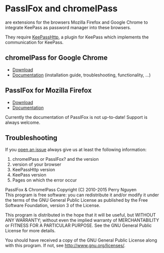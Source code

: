 # PassIFox and chromeIPass

are extensions for the browsers Mozilla Firefox and Google Chrome to integrate KeePass as password manager into these browsers.

They require [KeePassHttp](https://github.com/pfn/keepasshttp/), a plugin for KeePass which implements the communication for KeePass.

## chromeIPass for Google Chrome

- [Download](https://chrome.google.com/webstore/detail/chromeipass/ompiailgknfdndiefoaoiligalphfdae)
- [Documentation](https://github.com/pfn/passifox/blob/master/documentation/chromeIPass.md) (installation guide, troubleshooting, functionality, ...)

## PassIFox for Mozilla Firefox

- [Download](https://addons.mozilla.org/en-US/firefox/addon/passifox/)
- [Documentation](https://github.com/pfn/passifox/blob/master/documentation/PassIFox.md)

Currently the documentation of PassIFox is not up-to-date!
Support is always welcome.

## Troubleshooting

If you [open an issue](https://github.com/pfn/passifox/issues/) always give us at least the following information:

1. chromeIPass or PassIFox? and the version
2. version of your browser
2. KeePassHttp version
3. KeePass version
4. Pages on which the error occur

PassIFox & ChromeIPass Copyright (C) 2010-2015 Perry Nguyen  
This program is free software: you can redistribute it and/or modify
it under the terms of the GNU General Public License as published by
the Free Software Foundation, version 3 of the License.

This program is distributed in the hope that it will be useful,
but WITHOUT ANY WARRANTY; without even the implied warranty of
MERCHANTABILITY or FITNESS FOR A PARTICULAR PURPOSE.  See the
GNU General Public License for more details.

You should have received a copy of the GNU General Public License
along with this program.  If not, see <http://www.gnu.org/licenses/>.
